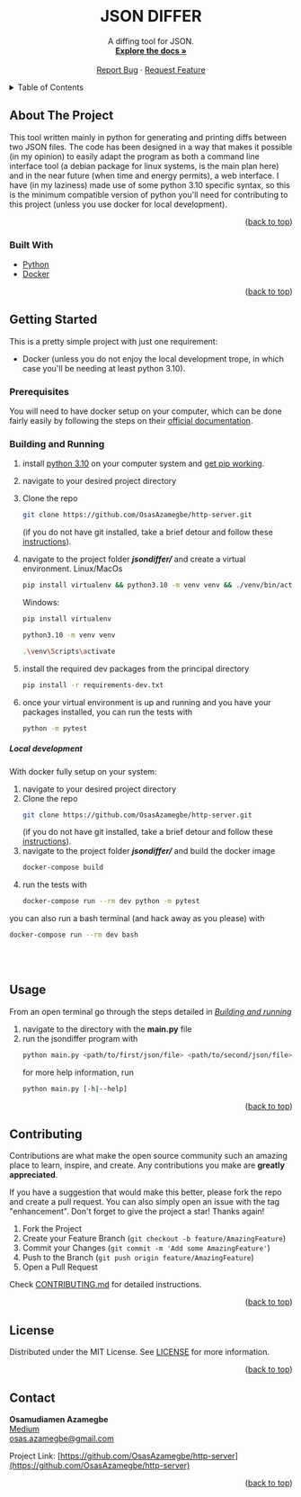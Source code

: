 <div id="top"></div>


<!-- PROJECT SHIELDS -->
<!--
*** I'm using markdown "reference style" links for readability.
*** Reference links are enclosed in brackets [ ] instead of parentheses ( ).
*** See the bottom of this document for the declaration of the reference variables
*** for contributors-url, forks-url, etc. This is an optional, concise syntax you may use.
*** https://www.markdownguide.org/basic-syntax/#reference-style-links
-->
<!-- [![Contributors][contributors-shield]][contributors-url]
[![Forks][forks-shield]][forks-url]
[![Stargazers][stars-shield]][stars-url]
[![Issues][issues-shield]][issues-url]
[![MIT License][license-shield]][license-url]
[![LinkedIn][linkedin-shield]][linkedin-url]
 -->


<!-- PROJECT LOGO -->
<br />
<div align="center">
<!--   <a href="https://github.com/othneildrew/Best-README-Template">
    <img src="images/logo.png" alt="Logo" width="80" height="80">
  </a> -->

  <h1 align="center">JSON DIFFER</h1>

  <p align="center">
    A diffing tool for JSON.
    <br />
    <a href="https://github.com/OsasAzamegbe/http-server#readme"><strong>Explore the docs »</strong></a>
    <br />
    <br />
<!--     <a href="https://github.com/othneildrew/Best-README-Template">View Demo</a> -->
<!--     · -->
    <a href="https://github.com/OsasAzamegbe/http-server/issues">Report Bug</a>
    ·
    <a href="https://github.com/OsasAzamegbe/http-server/issues">Request Feature</a>
  </p>
</div>



<!-- TABLE OF CONTENTS -->
<details>
  <summary>Table of Contents</summary>
  <ol>
    <li>
      <a href="#about-the-project">About The Project</a>
      <ul>
        <li><a href="#built-with">Built With</a></li>
      </ul>
    </li>
    <li>
      <a href="#getting-started">Getting Started</a>
      <ul>
        <li><a href="#prerequisites">Prerequisites</a></li>
        <li><a href="#building-and-running">Building and Running</a></li>
      </ul>
    </li>
    <li><a href="#usage">Usage</a></li>
    <li><a href="#contributing">Contributing</a></li>
    <li><a href="#license">License</a></li>
    <li><a href="#contact">Contact</a></li>
  </ol>
</details>



<!-- ABOUT THE PROJECT -->
## About The Project

<!-- [![Product Name Screen Shot][product-screenshot]](https://example.com) -->

This tool written mainly in python for generating and printing diffs between two JSON files. The code has been designed in a way that makes it possible (in my opinion) to easily adapt the program as both a command line interface tool (a debian package for linux systems, is the main plan here) and in the near future (when time and energy permits), a web interface. I have (in my laziness) made use of some python 3.10 specific syntax, so this is the minimum compatible version of python you'll need for contributing to this project (unless you use docker for local development).

<p align="right">(<a href="#top">back to top</a>)</p>



### Built With


* [Python](https://www.python.org/)
* [Docker](https://www.docker.com/)

<p align="right">(<a href="#top">back to top</a>)</p>



<!-- GETTING STARTED -->
## Getting Started

This is a pretty simple project with just one requirement: 
* Docker (unless you do not enjoy the local development trope, in which case you'll be needing at least python 3.10).

### Prerequisites

You will need to have docker setup on your computer, which can be done fairly easily by following the steps on their [official documentation](https://docs.docker.com/get-docker/).


### Building and Running

1. install [python 3.10](https://www.python.org/downloads/) on your computer system and [get pip working](https://pip.pypa.io/en/stable/installation/).
2. navigate to your desired project directory
3. Clone the repo
   ```sh
   git clone https://github.com/OsasAzamegbe/http-server.git
   ```
   (if you do not have git installed, take a brief detour and follow these [instructions](https://git-scm.com/book/en/v2/Getting-Started-Installing-Git)).
4. navigate to the project folder *__jsondiffer/__* and create a virtual environment.
   Linux/MacOs
   ```sh
   pip install virtualenv && python3.10 -m venv venv && ./venv/bin/activate
   ```
   Windows:
   ```sh
   pip install virtualenv
   ```
   ```sh
   python3.10 -m venv venv 
   ```
   ```sh
   .\venv\Scripts\activate
   ```
   
5. install the required dev packages from the principal directory
   ```sh
   pip install -r requirements-dev.txt
   ```
6. once your virtual environment is up and running and you have your packages installed, you can run the tests with
   ```sh
   python -m pytest
   ```
##### Local development
With docker fully setup on your system:

1. navigate to your desired project directory
2. Clone the repo
   ```sh
   git clone https://github.com/OsasAzamegbe/http-server.git
   ```
   (if you do not have git installed, take a brief detour and follow these [instructions](https://git-scm.com/book/en/v2/Getting-Started-Installing-Git)).
3. navigate to the project folder *__jsondiffer/__* and build the docker image
   ```sh
   docker-compose build
   ```
4. run the tests with
   ```sh
   docker-compose run --rm dev python -m pytest
   ```
you can also run a bash terminal (and hack away as you please) with
```sh
docker-compose run --rm dev bash
```
 </br></br>

<!-- USAGE EXAMPLES -->
## Usage

From an open terminal go through the steps detailed in *<a href="#building-and-running">Building and running</a>*

1. navigate to the directory with the **main.py** file
2. run the jsondiffer program with
   ```sh
   python main.py <path/to/first/json/file> <path/to/second/json/file>
   ```
   for more help information, run
   ```sh
   python main.py [-h|--help]
   ```

<p align="right">(<a href="#top">back to top</a>)</p>


<!-- CONTRIBUTING -->
## Contributing

Contributions are what make the open source community such an amazing place to learn, inspire, and create. Any contributions you make are **greatly appreciated**.

If you have a suggestion that would make this better, please fork the repo and create a pull request. You can also simply open an issue with the tag "enhancement".
Don't forget to give the project a star! Thanks again!

1. Fork the Project
2. Create your Feature Branch (`git checkout -b feature/AmazingFeature`)
3. Commit your Changes (`git commit -m 'Add some AmazingFeature'`)
4. Push to the Branch (`git push origin feature/AmazingFeature`)
5. Open a Pull Request

Check [CONTRIBUTING.md](https://github.com/OsasAzamegbe/jsondiffer/blob/main/CONTRIBUTING.md) for detailed instructions.

<p align="right">(<a href="#top">back to top</a>)</p>



<!-- LICENSE -->
## License

Distributed under the MIT License. See [LICENSE](https://github.com/OsasAzamegbe/jsondiffer/blob/main/LICENSE) for more information.

<p align="right">(<a href="#top">back to top</a>)</p>

<!-- CONTACT -->
## Contact

**Osamudiamen Azamegbe**
</br>[Medium](https://medium.com/@osas.azamegbe) 
</br>[osas.azamegbe@gmail.com](mailto:osas.azamegbe@gmail.com)

Project Link: [https://github.com/OsasAzamegbe/http-server](https://github.com/OsasAzamegbe/http-server)

<p align="right">(<a href="#top">back to top</a>)</p>




<!-- MARKDOWN LINKS & IMAGES -->
<!-- https://www.markdownguide.org/basic-syntax/#reference-style-links -->
[contributors-shield]: https://img.shields.io/github/contributors/othneildrew/Best-README-Template.svg?style=for-the-badge
[contributors-url]: https://github.com/othneildrew/Best-README-Template/graphs/contributors
[forks-shield]: https://img.shields.io/github/forks/othneildrew/Best-README-Template.svg?style=for-the-badge
[forks-url]: https://github.com/othneildrew/Best-README-Template/network/members
[stars-shield]: https://img.shields.io/github/stars/othneildrew/Best-README-Template.svg?style=for-the-badge
[stars-url]: https://github.com/othneildrew/Best-README-Template/stargazers
[issues-shield]: https://img.shields.io/github/issues/othneildrew/Best-README-Template.svg?style=for-the-badge
[issues-url]: https://github.com/othneildrew/Best-README-Template/issues
[license-shield]: https://img.shields.io/github/license/othneildrew/Best-README-Template.svg?style=for-the-badge
[license-url]: https://github.com/othneildrew/Best-README-Template/blob/master/LICENSE.txt
[linkedin-shield]: https://img.shields.io/badge/-LinkedIn-black.svg?style=for-the-badge&logo=linkedin&colorB=555
[linkedin-url]: https://www.linkedin.com/in/osamudiamen-azamegbe/
[product-screenshot]: images/screenshot.png


